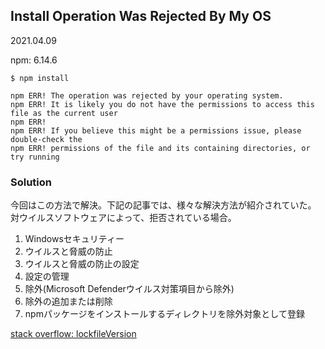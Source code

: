 ## Install Operation Was Rejected By My OS
2021.04.09

npm: 6.14.6

```
$ npm install

npm ERR! The operation was rejected by your operating system.
npm ERR! It is likely you do not have the permissions to access this file as the current user
npm ERR!
npm ERR! If you believe this might be a permissions issue, please double-check the
npm ERR! permissions of the file and its containing directories, or try running
```

### Solution
今回はこの方法で解決。下記の記事では、様々な解決方法が紹介されていた。<br>
対ウイルスソフトウェアによって、拒否されている場合。
1. Windowsセキュリティー
2. ウイルスと脅威の防止
3. ウイルスと脅威の防止の設定
4. 設定の管理
5. 除外(Microsoft Defenderウイルス対策項目から除外)
6. 除外の追加または削除
7. npmパッケージをインストールするディレクトリを除外対象として登録

[stack overflow: lockfileVersion](https://stackoverflow.com/questions/56829352/error-the-operation-was-rejected-by-your-operating-system-when-trying-to-crea)
